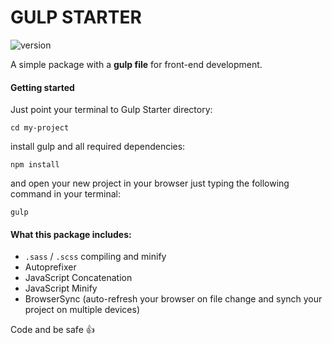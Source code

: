 # GULP STARTER
![version](https://img.shields.io/badge/Version-1.0.0-green.svg)

A simple package with a **gulp file** for front-end development.


#### Getting started
Just point your terminal to Gulp Starter directory:

`cd my-project`

install gulp and all required dependencies:

`npm install`

and open your new project in your browser just typing the following command in your terminal:

`gulp`


#### What this package includes:
- `.sass` / `.scss` compiling and minify
- Autoprefixer
- JavaScript Concatenation
- JavaScript Minify
- BrowserSync (auto-refresh your browser on file change and synch your project on multiple devices)


Code and be safe :+1:
